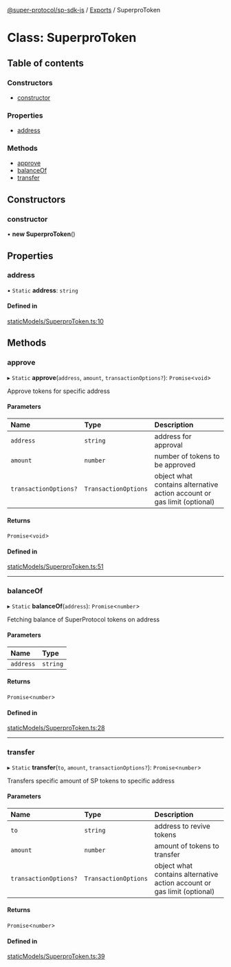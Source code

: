[@super-protocol/sp-sdk-js](../README.md) / [Exports](../modules.md) / SuperproToken

# Class: SuperproToken

## Table of contents

### Constructors

- [constructor](SuperproToken.md#constructor)

### Properties

- [address](SuperproToken.md#address)

### Methods

- [approve](SuperproToken.md#approve)
- [balanceOf](SuperproToken.md#balanceof)
- [transfer](SuperproToken.md#transfer)

## Constructors

### constructor

• **new SuperproToken**()

## Properties

### address

▪ `Static` **address**: `string`

#### Defined in

[staticModels/SuperproToken.ts:10](https://github.com/Super-Protocol/sp-sdk-js/blob/5474680/src/staticModels/SuperproToken.ts#L10)

## Methods

### approve

▸ `Static` **approve**(`address`, `amount`, `transactionOptions?`): `Promise`<`void`\>

Approve tokens for specific address

#### Parameters

| Name | Type | Description |
| :------ | :------ | :------ |
| `address` | `string` | address for approval |
| `amount` | `number` | number of tokens to be approved |
| `transactionOptions?` | `TransactionOptions` | object what contains alternative action account or gas limit (optional) |

#### Returns

`Promise`<`void`\>

#### Defined in

[staticModels/SuperproToken.ts:51](https://github.com/Super-Protocol/sp-sdk-js/blob/5474680/src/staticModels/SuperproToken.ts#L51)

___

### balanceOf

▸ `Static` **balanceOf**(`address`): `Promise`<`number`\>

Fetching balance of SuperProtocol tokens on address

#### Parameters

| Name | Type |
| :------ | :------ |
| `address` | `string` |

#### Returns

`Promise`<`number`\>

#### Defined in

[staticModels/SuperproToken.ts:28](https://github.com/Super-Protocol/sp-sdk-js/blob/5474680/src/staticModels/SuperproToken.ts#L28)

___

### transfer

▸ `Static` **transfer**(`to`, `amount`, `transactionOptions?`): `Promise`<`number`\>

Transfers specific amount of SP tokens to specific address

#### Parameters

| Name | Type | Description |
| :------ | :------ | :------ |
| `to` | `string` | address to revive tokens |
| `amount` | `number` | amount of tokens to transfer |
| `transactionOptions?` | `TransactionOptions` | object what contains alternative action account or gas limit (optional) |

#### Returns

`Promise`<`number`\>

#### Defined in

[staticModels/SuperproToken.ts:39](https://github.com/Super-Protocol/sp-sdk-js/blob/5474680/src/staticModels/SuperproToken.ts#L39)

